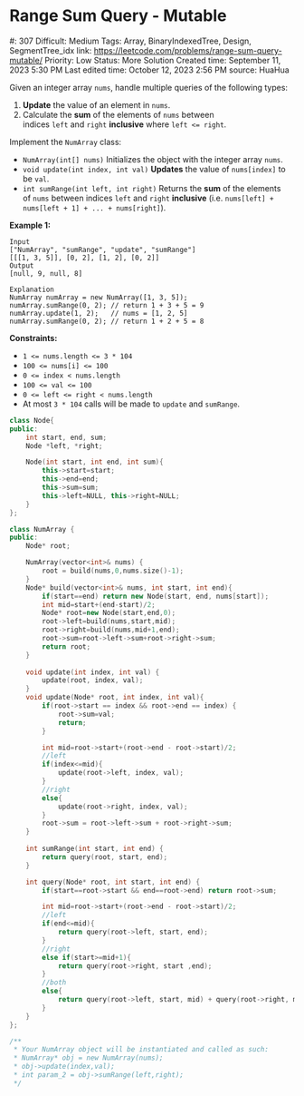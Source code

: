 # Range Sum Query - Mutable

#: 307
Difficult: Medium
Tags: Array, BinaryIndexedTree, Design, SegmentTree_idx
link: https://leetcode.com/problems/range-sum-query-mutable/
Priority: Low
Status: More Solution
Created time: September 11, 2023 5:30 PM
Last edited time: October 12, 2023 2:56 PM
source: HuaHua

Given an integer array `nums`, handle multiple queries of the following types:

1. **Update** the value of an element in `nums`.
2. Calculate the **sum** of the elements of `nums` between indices `left` and `right` **inclusive** where `left <= right`.

Implement the `NumArray` class:

- `NumArray(int[] nums)` Initializes the object with the integer array `nums`.
- `void update(int index, int val)` **Updates** the value of `nums[index]` to be `val`.
- `int sumRange(int left, int right)` Returns the **sum** of the elements of `nums` between indices `left` and `right` **inclusive** (i.e. `nums[left] + nums[left + 1] + ... + nums[right]`).

**Example 1:**

```
Input
["NumArray", "sumRange", "update", "sumRange"]
[[[1, 3, 5]], [0, 2], [1, 2], [0, 2]]
Output
[null, 9, null, 8]

Explanation
NumArray numArray = new NumArray([1, 3, 5]);
numArray.sumRange(0, 2); // return 1 + 3 + 5 = 9
numArray.update(1, 2);   // nums = [1, 2, 5]
numArray.sumRange(0, 2); // return 1 + 2 + 5 = 8

```

**Constraints:**

- `1 <= nums.length <= 3 * 104`
- `100 <= nums[i] <= 100`
- `0 <= index < nums.length`
- `100 <= val <= 100`
- `0 <= left <= right < nums.length`
- At most `3 * 104` calls will be made to `update` and `sumRange`.

```cpp
class Node{
public:
    int start, end, sum;
    Node *left, *right;

    Node(int start, int end, int sum){
        this->start=start;
        this->end=end;
        this->sum=sum;
        this->left=NULL, this->right=NULL;
    }
};

class NumArray {
public:
    Node* root;

    NumArray(vector<int>& nums) {
        root = build(nums,0,nums.size()-1);
    }
    Node* build(vector<int>& nums, int start, int end){
        if(start==end) return new Node(start, end, nums[start]);
        int mid=start+(end-start)/2;
        Node* root=new Node(start,end,0);
        root->left=build(nums,start,mid);
        root->right=build(nums,mid+1,end);
        root->sum=root->left->sum+root->right->sum;
        return root;
    }
    
    void update(int index, int val) {
        update(root, index, val);
    }
    void update(Node* root, int index, int val){
        if(root->start == index && root->end == index) {
            root->sum=val;
            return;
        }

        int mid=root->start+(root->end - root->start)/2;
        //left
        if(index<=mid){
            update(root->left, index, val);
        }
        //right
        else{
            update(root->right, index, val);
        }
        root->sum = root->left->sum + root->right->sum;
    }
    
    int sumRange(int start, int end) {
        return query(root, start, end);
    }

    int query(Node* root, int start, int end) {
        if(start==root->start && end==root->end) return root->sum;

        int mid=root->start+(root->end - root->start)/2;
        //left
        if(end<=mid){
            return query(root->left, start, end);
        }
        //right
        else if(start>=mid+1){
            return query(root->right, start ,end);
        }
        //both
        else{
            return query(root->left, start, mid) + query(root->right, mid+1, end);
        }
    }
};

/**
 * Your NumArray object will be instantiated and called as such:
 * NumArray* obj = new NumArray(nums);
 * obj->update(index,val);
 * int param_2 = obj->sumRange(left,right);
 */
```